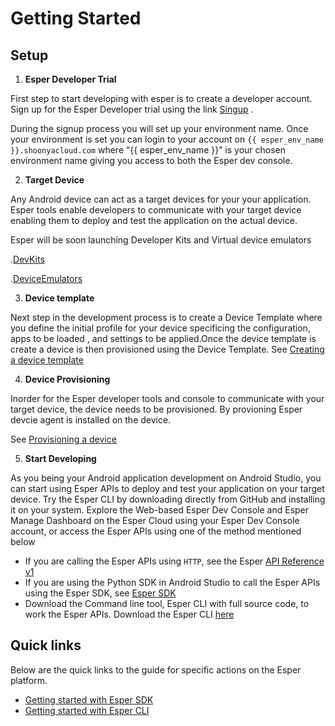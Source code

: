 # Getting Started

## Setup

1. **Esper Developer Trial** 

  First step to start developing with esper is to create a developer account. Sign up for the Esper Developer trial using the link [Singup](http://www.esper.io/signup) .

  During the signup process you will set up your environment name. Once your environment is set you can login to your account on `{{ esper_env_name }}.shoonyacloud.com` where “{{ esper_env_name }}” is your chosen environment name giving you access to both the Esper dev console. 
  
2. **Target Device**  
 
  Any Android device can act as a target devices for your your application. Esper tools enable developers to communicate with your target device enabling them to deploy and test the application on the actual device.  

  Esper will be soon launching Developer Kits and Virtual device emulators  

  .[DevKits](./module/devkits.md)

  .[DeviceEmulators](./module/emulator.md)

3. **Device template** 

  Next step in the development process is to create a Device Template where you define the initial profile for your device specificing the configuration, apps to be loaded , and settings to be applied.Once the device template is create a device is then provisioned using the  Device Template.
  See [Creating a device template](/home/devconsole/device-template/)

4. **Device Provisioning** 

  Inorder for the Esper developer tools and console to communicate with your target device, the device needs to be provisioned. By provioning Esper devcie agent is installed on the device. 

See [Provisioning a device](/home/devconsole/device-provisioning/)

5. **Start Developing** 

  As you being your Android application development on Android Studio, you can start using Esper APIs to deploy and test your application on your target device. Try the Esper CLI by downloading directly from GitHub and installing it on your system. Explore the Web-based Esper Dev Console and Esper Manage Dashboard on the Esper Cloud using your Esper Dev Console account, or access the Esper APIs using one of the method mentioned below
  - If you are calling the Esper APIs using `HTTP`, see the Esper [ API Reference v1](https://api.esper.io)
  - If you are using the Python SDK in Android Studio to call the Esper APIs using the Esper SDK, see [Esper SDK](./pythonsdk.md)
  - Download the Command line tool, Esper CLI with full source code, to work the Esper APIs. Download the Esper CLI [here](./espercli.md)

## Quick links

Below are the quick links to the guide for specific actions on the Esper platform.

- [Getting started with Esper SDK](./pythonsdk.md)
- [Getting started with Esper CLI](./espercli.md)
